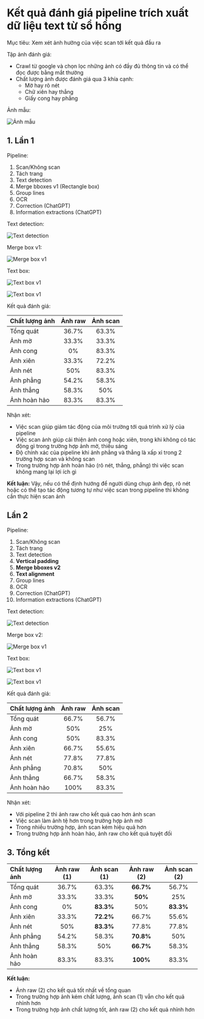 # Kết quả đánh giá pipeline trích xuất dữ liệu text từ sổ hồng
Mục tiêu: Xem xét ảnh hưởng của việc scan tới kết quả đầu ra

Tập ảnh đánh giá:
- Crawl từ google và chọn lọc những ảnh có đầy đủ thông tin và có thể đọc được bằng mắt thường
- Chất lượng ảnh được đánh giá qua 3 khía cạnh:
    - Mờ hay rõ nét
    - Chữ xiên hay thẳng
    - Giấy cong hay phẳng

Ảnh mẫu:

![Ảnh mẫu](../assets/data/000293.jpg)

## 1. Lần 1

Pipeline:
1. Scan/Không scan
2. Tách trang
3. Text detection
4. Merge bboxes v1 (Rectangle box)
5. Group lines
6. OCR
7. Correction (ChatGPT)
8. Information extractions (ChatGPT)

Text detection:

![Text detection](../assets/result/det_dbpp/v2/raw/000293/det_raw.jpg)

Merge box v1:

![Merge box v1](../assets/result/det_dbpp/v1/raw/000293/det_merged.jpg)

Text box:

![Text box v1](../assets/result/det_dbpp/v1/raw/000293/subimgs/001.jpg)

![Text box v1](../assets/result/det_dbpp/v1/raw/000293/subimgs/003.jpg)
    
Kết quả đánh giá:

Chất lượng ảnh | Ảnh raw | Ảnh scan
:------ | :---: | :---: 
Tổng quát | 36.7% | 63.3%
Ảnh mờ | 33.3% | 33.3%
Ảnh cong | 0% | 83.3%
Ảnh xiên | 33.3% | 72.2%
Ảnh nét | 50% | 83.3%
Ảnh phẳng | 54.2% | 58.3%
Ảnh thẳng | 58.3% | 50%
Ảnh hoàn hảo | 83.3% | 83.3%

Nhận xét:
- Việc scan giúp giảm tác động của môi trường tới quá trình xử lý của pipeline
- Việc scan ảnh giúp cải thiện ảnh cong hoặc xiên, trong khi không có tác động gì trong trường hợp ảnh mờ, thiếu sáng
- Độ chính xác của pipeline khi ảnh phẳng và thẳng là xấp xỉ trong 2 trường hợp scan và không scan
- Trong trường hợp ảnh hoàn hảo (rõ nét, thẳng, phẳng) thì việc scan không mang lại lợi ích gì

**Kết luận:** Vậy, nếu có thể định hướng để người dùng chụp ảnh đẹp, rõ nét hoặc có thể tạo tác động tương tự như việc scan trong pipeline thì không cần thực hiện scan ảnh

## Lần 2
Pipeline:
1. Scan/Không scan
2. Tách trang
3. Text detection
4. **Vertical padding**
5. **Merge bboxes v2**
6. **Text alignment**
7. Group lines
8. OCR
9. Correction (ChatGPT)
10. Information extractions (ChatGPT)

Text detection:

![Text detection](../assets/result/det_dbpp/v2/raw/000293/det_raw.jpg)

Merge box v2:

![Merge box v1](../assets/result/det_dbpp/v2/raw/000293/det_merged.jpg)

Text box:

![Text box v1](../assets/result/det_dbpp/v2/raw/000293/subimgs/000.jpg)

![Text box v1](../assets/result/det_dbpp/v2/raw/000293/subimgs/002.jpg)

Kết quả đánh giá:

Chất lượng ảnh | Ảnh raw | Ảnh scan
:------ | :---: | :---: 
Tổng quát | 66.7% | 56.7%
Ảnh mờ | 50% | 25%
Ảnh cong | 50% | 83.3%
Ảnh xiên | 66.7% | 55.6%
Ảnh nét | 77.8% | 77.8%
Ảnh phẳng | 70.8% | 50%
Ảnh thẳng | 66.7% | 58.3%
Ảnh hoàn hảo | 100% | 83.3%

Nhận xét:
- Với pipeline 2 thì ảnh raw cho kết quả cao hơn ảnh scan
- Việc scan làm ảnh tệ hơn trong trường hợp ảnh mờ
- Trong nhiều trường hợp, ảnh scan kém hiệu quả hơn
- Trong trường hợp ảnh hoàn hảo, ảnh raw cho kết quả tuyệt đối

## 3. Tổng kết

Chất lượng ảnh | Ảnh raw (1) | Ảnh scan (1) | Ảnh raw (2) | Ảnh scan (2)
:------ | :---: | :---: | :---: | :---: 
Tổng quát | 36.7% | 63.3% | **66.7%** | 56.7%
Ảnh mờ | 33.3% | 33.3% | **50%** | 25%
Ảnh cong | 0% | **83.3%** | 50% | **83.3%**
Ảnh xiên | 33.3% | **72.2%** | 66.7% | 55.6%
Ảnh nét | 50% | **83.3%** | 77.8% | 77.8%
Ảnh phẳng | 54.2% | 58.3% | **70.8%** | 50%
Ảnh thẳng | 58.3% | 50% | **66.7%** | 58.3%
Ảnh hoàn hảo | 83.3% | 83.3% | **100%** | 83.3%

**Kết luận:**
- Ảnh raw (2) cho kết quả tốt nhất về tổng quan
- Trong trường hợp ảnh kém chất lượng, ảnh scan (1) vẫn cho kết quả nhỉnh hơn
- Trong trường hợp ảnh chất lượng tốt, ảnh raw (2) cho kết quả nhỉnh hơn